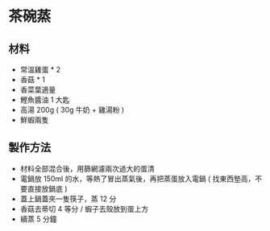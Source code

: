# 茶碗蒸

## 材料
 - 常溫雞蛋 * 2
 - 香菇 * 1
 - 香菜葉適量
 - 鰹魚醬油 1 大匙
 - 高湯 200g ( 30g 牛奶 + 雞湯粉 )
 - 鮮蝦兩隻

## 製作方法
 - 材料全部混合後，用篩網濾兩次過大的蛋清
 - 電鍋放 150ml 的水，等熱了冒出蒸氣後，再把蒸蛋放入電鍋 ( 找東西墊高，不要直接放鍋底 )
 - 蓋上鍋蓋夾一隻筷子，蒸 12 分
 - 香菇去蒂切 4 等分 / 蝦子去殼放到蛋上方
 - 續蒸 5 分鐘
